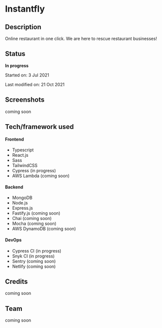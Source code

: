 # Instantfly

## Description

Online restaurant in one click. We are here to rescue restaurant businesses!

## Status

<!-- **Success:** [See Live](https://yewkangwei.com/) -->

**In progress**

Started on: 3 Jul 2021 <br>

<!-- Completed on: 7 Oct 2020 <br> -->

Last modified on: 21 Oct 2021 <br>

## Screenshots

coming soon

## Tech/framework used

#### Frontend

- Typescript
- React.js
- Sass
- TailwindCSS
- Cypress (in progress)
- AWS Lambda (coming soon)

#### Backend

- MongoDB
- Node.js
- Express.js
- Fastify.js (coming soon)
- Chai (coming soon)
- Mocha (coming soon)
- AWS DynamoDB (coming soon)

#### DevOps

- Cypress CI (in progress)
- Snyk CI (in progress)
- Sentry (coming soon)
- Netlify (coming soon)

## Credits

coming soon

## Team

coming soon
